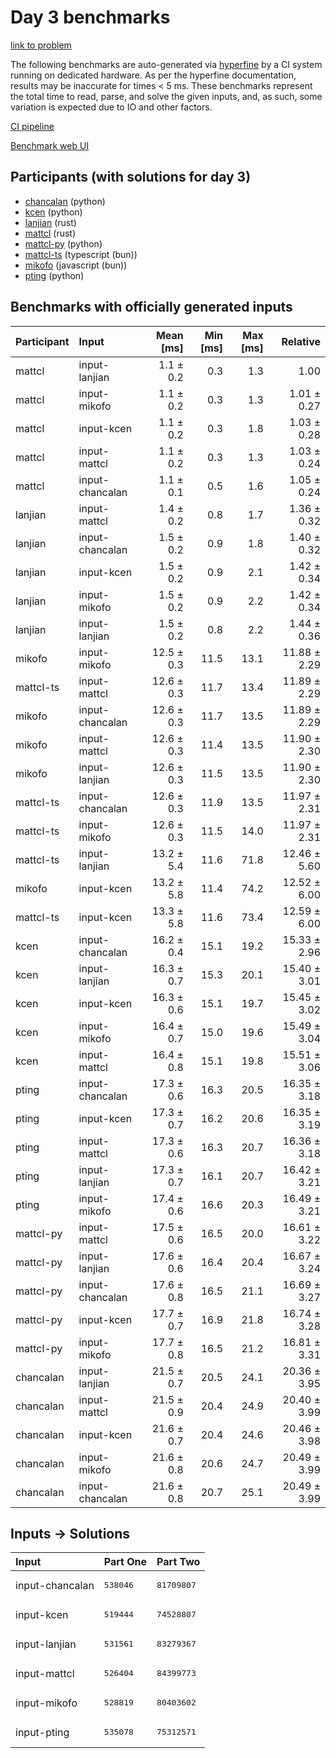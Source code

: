 # Day 3 benchmarks

[link to problem](https://adventofcode.com/2023/day/3)

The following benchmarks are auto-generated via
[hyperfine](https://github.com/sharkdp/hyperfine) by a CI system running on
dedicated hardware. As per the hyperfine documentation, results may be
inaccurate for times < 5 ms. These benchmarks represent the total time to read,
parse, and solve the given inputs, and, as such, some variation is expected due
to IO and other factors.

[CI pipeline](http://ci.papercode.net:8080/teams/main/pipelines/aoc2023)

[Benchmark web UI](https://aoc.ancalagon.black)


## Participants (with solutions for day 3)

- [chancalan](https://github.com/chancalan/aoc2023) (python)
- [kcen](https://github.com/kcen/aoc2023) (python)
- [lanjian](https://github.com/lanjian/aoc-2023) (rust)
- [mattcl](https://github.com/mattcl/aoc2023) (rust)
- [mattcl-py](https://github.com/mattcl/aoc2023-py) (python)
- [mattcl-ts](https://github.com/mattcl/aoc2023-js) (typescript (bun))
- [mikofo](https://github.com/mikofo/advent-of-code-2023) (javascript (bun))
- [pting](https://github.com/pting/aoc2023) (python)


## Benchmarks with officially generated inputs

| Participant | Input | Mean [ms] | Min [ms] | Max [ms] | Relative |
|:---|:---|---:|---:|---:|---:|
| mattcl | input-lanjian | 1.1 ± 0.2 | 0.3 | 1.3 | 1.00 |
| mattcl | input-mikofo | 1.1 ± 0.2 | 0.3 | 1.3 | 1.01 ± 0.27 |
| mattcl | input-kcen | 1.1 ± 0.2 | 0.3 | 1.8 | 1.03 ± 0.28 |
| mattcl | input-mattcl | 1.1 ± 0.2 | 0.3 | 1.3 | 1.03 ± 0.24 |
| mattcl | input-chancalan | 1.1 ± 0.1 | 0.5 | 1.6 | 1.05 ± 0.24 |
| lanjian | input-mattcl | 1.4 ± 0.2 | 0.8 | 1.7 | 1.36 ± 0.32 |
| lanjian | input-chancalan | 1.5 ± 0.2 | 0.9 | 1.8 | 1.40 ± 0.32 |
| lanjian | input-kcen | 1.5 ± 0.2 | 0.9 | 2.1 | 1.42 ± 0.34 |
| lanjian | input-mikofo | 1.5 ± 0.2 | 0.9 | 2.2 | 1.42 ± 0.34 |
| lanjian | input-lanjian | 1.5 ± 0.2 | 0.8 | 2.2 | 1.44 ± 0.36 |
| mikofo | input-mikofo | 12.5 ± 0.3 | 11.5 | 13.1 | 11.88 ± 2.29 |
| mattcl-ts | input-mattcl | 12.6 ± 0.3 | 11.7 | 13.4 | 11.89 ± 2.29 |
| mikofo | input-chancalan | 12.6 ± 0.3 | 11.7 | 13.5 | 11.89 ± 2.29 |
| mikofo | input-mattcl | 12.6 ± 0.3 | 11.4 | 13.5 | 11.90 ± 2.30 |
| mikofo | input-lanjian | 12.6 ± 0.3 | 11.5 | 13.5 | 11.90 ± 2.30 |
| mattcl-ts | input-chancalan | 12.6 ± 0.3 | 11.9 | 13.5 | 11.97 ± 2.31 |
| mattcl-ts | input-mikofo | 12.6 ± 0.3 | 11.5 | 14.0 | 11.97 ± 2.31 |
| mattcl-ts | input-lanjian | 13.2 ± 5.4 | 11.6 | 71.8 | 12.46 ± 5.60 |
| mikofo | input-kcen | 13.2 ± 5.8 | 11.4 | 74.2 | 12.52 ± 6.00 |
| mattcl-ts | input-kcen | 13.3 ± 5.8 | 11.6 | 73.4 | 12.59 ± 6.00 |
| kcen | input-chancalan | 16.2 ± 0.4 | 15.1 | 19.2 | 15.33 ± 2.96 |
| kcen | input-lanjian | 16.3 ± 0.7 | 15.3 | 20.1 | 15.40 ± 3.01 |
| kcen | input-kcen | 16.3 ± 0.6 | 15.1 | 19.7 | 15.45 ± 3.02 |
| kcen | input-mikofo | 16.4 ± 0.7 | 15.0 | 19.6 | 15.49 ± 3.04 |
| kcen | input-mattcl | 16.4 ± 0.8 | 15.1 | 19.8 | 15.51 ± 3.06 |
| pting | input-chancalan | 17.3 ± 0.6 | 16.3 | 20.5 | 16.35 ± 3.18 |
| pting | input-kcen | 17.3 ± 0.7 | 16.2 | 20.6 | 16.35 ± 3.19 |
| pting | input-mattcl | 17.3 ± 0.6 | 16.3 | 20.7 | 16.36 ± 3.18 |
| pting | input-lanjian | 17.3 ± 0.7 | 16.1 | 20.7 | 16.42 ± 3.21 |
| pting | input-mikofo | 17.4 ± 0.6 | 16.6 | 20.3 | 16.49 ± 3.21 |
| mattcl-py | input-mattcl | 17.5 ± 0.6 | 16.5 | 20.0 | 16.61 ± 3.22 |
| mattcl-py | input-lanjian | 17.6 ± 0.6 | 16.4 | 20.4 | 16.67 ± 3.24 |
| mattcl-py | input-chancalan | 17.6 ± 0.8 | 16.5 | 21.1 | 16.69 ± 3.27 |
| mattcl-py | input-kcen | 17.7 ± 0.7 | 16.9 | 21.8 | 16.74 ± 3.28 |
| mattcl-py | input-mikofo | 17.7 ± 0.8 | 16.5 | 21.2 | 16.81 ± 3.31 |
| chancalan | input-lanjian | 21.5 ± 0.7 | 20.5 | 24.1 | 20.36 ± 3.95 |
| chancalan | input-mattcl | 21.5 ± 0.9 | 20.4 | 24.9 | 20.40 ± 3.99 |
| chancalan | input-kcen | 21.6 ± 0.7 | 20.4 | 24.6 | 20.46 ± 3.98 |
| chancalan | input-mikofo | 21.6 ± 0.8 | 20.6 | 24.7 | 20.49 ± 3.99 |
| chancalan | input-chancalan | 21.6 ± 0.8 | 20.7 | 25.1 | 20.49 ± 3.99 |


## Inputs -> Solutions

| Input | Part One | Part Two |
|:---|:---|:---|
|input-chancalan|<pre>538046</pre>|<pre>81709807</pre>|
|input-kcen|<pre>519444</pre>|<pre>74528807</pre>|
|input-lanjian|<pre>531561</pre>|<pre>83279367</pre>|
|input-mattcl|<pre>526404</pre>|<pre>84399773</pre>|
|input-mikofo|<pre>528819</pre>|<pre>80403602</pre>|
|input-pting|<pre>535078</pre>|<pre>75312571</pre>|